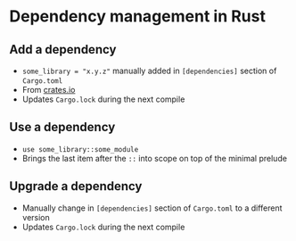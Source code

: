 # Dependency management in Rust

## Add a dependency

- `some_library = "x.y.z"` manually added in `[dependencies]` section of `Cargo.toml`
- From [crates.io](http://crates.io/)
- Updates `Cargo.lock` during the next compile

## Use a dependency

- `use some_library::some_module`
- Brings the last item after the `::` into scope on top of the minimal prelude

## Upgrade a dependency

- Manually change in `[dependencies]` section of `Cargo.toml` to a different version
- Updates `Cargo.lock` during the next compile
